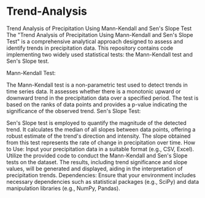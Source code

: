 # Trend-Analysis
Trend Analysis of Precipitation Using Mann-Kendall and Sen's Slope Test
The "Trend Analysis of Precipitation Using Mann-Kendall and Sen's Slope Test" is a comprehensive analytical approach designed to assess and identify trends in precipitation data. This repository contains code implementing two widely used statistical tests: the Mann-Kendall test and Sen's Slope test.

Mann-Kendall Test:

The Mann-Kendall test is a non-parametric test used to detect trends in time series data.
It assesses whether there is a monotonic upward or downward trend in the precipitation data over a specified period.
The test is based on the ranks of data points and provides a p-value indicating the significance of the observed trend.
Sen's Slope Test:

Sen's Slope test is employed to quantify the magnitude of the detected trend.
It calculates the median of all slopes between data points, offering a robust estimate of the trend's direction and intensity.
The slope obtained from this test represents the rate of change in precipitation over time.
How to Use:
Input your precipitation data in a suitable format (e.g., CSV, Excel).
Utilize the provided code to conduct the Mann-Kendall and Sen's Slope tests on the dataset.
The results, including trend significance and slope values, will be generated and displayed, aiding in the interpretation of precipitation trends.
Dependencies:
Ensure that your environment includes necessary dependencies such as statistical packages (e.g., SciPy) and data manipulation libraries (e.g., NumPy, Pandas).
